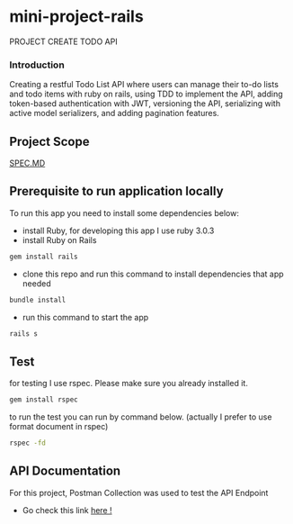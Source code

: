 # mini-project-rails

PROJECT CREATE TODO API
### Introduction

Creating a restful Todo List API where users can manage their to-do lists and todo items with ruby on rails, using TDD to implement the API, adding token-based authentication with JWT, versioning the API, serializing with active model serializers, and adding pagination features.

## Project Scope

[SPEC.MD](https://github.com/rachfiandj07/gigih-social-media-backend/blob/main/spec.md)


## Prerequisite to run application locally

To run this app you need to install some dependencies below:
* install Ruby, for developing this app I use ruby 3.0.3
* install Ruby on Rails
```sh
gem install rails
```
* clone this repo and run this command to install dependencies that app needed
```sh
bundle install
```
* run this command to start the app
```sh
rails s
```

## Test
for testing I use rspec. Please make sure you already installed it.
```sh
gem install rspec
```
to run the test you can run by command below. (actually I prefer to use format document in rspec)
```sh
rspec -fd
```


## API Documentation

For this project, Postman Collection was used to test the API Endpoint
- Go check this link [here !](https://documenter.getpostman.com/view/21426193/VUjMnk9E)

